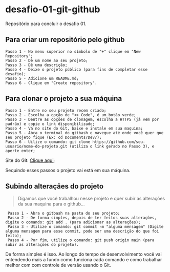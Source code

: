 # desafio-01-git-github
Repositório para concluir o desafio 01.

## Para criar um repositório pelo github 

```
Passo 1 - No menu superior no símbolo de "+" clique em "New Repository";
Passo 2 - Dê um nome ao seu projeto;
Passo 3 - Dê uma descrição;
Passo 4 - Deixe o projeto público (para fins de completar esse desafio);
Passo 5 - Adicione um README.md;
Passo 6 - Clique em "Create repository".
```

## Para clonar o projeto a sua máquina

```
Passo 1 - Entre no seu projeto recem criado;
Passo 2 - Escolha a opção de "<> Code", é um botão verde;
Passo 3 - Dentre as opções de clonagem, escolha a HTTPS (já vem por padrão) e copie o link disponibilizado;
Passo 4 - Vá no site do Git, baixe e instale em sua maquina;
Passo 5 - Abra o terminal do gitbash e navegue até onde você quer que seu projeto fique (Ex: cd Documents/Dev/);
Passo 6 - Uilize o comando: git clone https://github.com/seu-usuario/nome-do-projeto.git (utiliza o link gerado no Passo 3), e aperte enter;
```

Site do Git: [Clique aqui](https://git-scm.com/);

Sequindo esses passos o projeto vai está em sua máquina.

## Subindo alteraçães do projeto

> Digamos que você trabalhou nesse projeto e quer subir as alterações da sua maquina para o github...

```
 Passo 1 - Abra o gitbash na pasta do seu projeto;
 Passo 2 - De forma simples, depois de ter feitos suas alterações, digite o comando: git add . (para adicionar as alterações);
 Passo 3 - Utilize o comando: git commit -m "alguma mensagem" (Digite alguma mensagem para esse commit, pode ser uma descrição do que foi feito);
 Passo 4 - Por fim, utilize o comando: git push origin main (para subir as alterações do projeto).
```

De forma simples é isso. Ao longo do tempo de desenvolvimento você vai entendendo mais a fundo como funciona cada comando e como trabalhar melhor com com controle de versão usando o Git.
